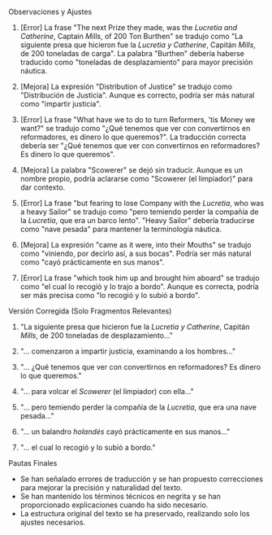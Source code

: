 Observaciones y Ajustes

1. [Error] La frase "The next Prize they made, was the _Lucretia and Catherine_, Captain _Mills_, of 200 Ton Burthen" se tradujo como "La siguiente presa que hicieron fue la _Lucretia y Catherine_, Capitán _Mills_, de 200 toneladas de carga". La palabra "Burthen" debería haberse traducido como "toneladas de desplazamiento" para mayor precisión náutica.

2. [Mejora] La expresión "Distribution of Justice" se tradujo como "Distribución de Justicia". Aunque es correcto, podría ser más natural como "impartir justicia".

3. [Error] La frase "What have we to do to turn Reformers, 'tis Money we want?" se tradujo como "¿Qué tenemos que ver con convertirnos en reformadores, es dinero lo que queremos?". La traducción correcta debería ser "¿Qué tenemos que ver con convertirnos en reformadores? Es dinero lo que queremos".

4. [Mejora] La palabra "Scowerer" se dejó sin traducir. Aunque es un nombre propio, podría aclararse como "Scowerer (el limpiador)" para dar contexto.

5. [Error] La frase "but fearing to lose Company with the _Lucretia_, who was a heavy Sailor" se tradujo como "pero temiendo perder la compañía de la _Lucretia_, que era un barco lento". "Heavy Sailor" debería traducirse como "nave pesada" para mantener la terminología náutica.

6. [Mejora] La expresión "came as it were, into their Mouths" se tradujo como "viniendo, por decirlo así, a sus bocas". Podría ser más natural como "cayó prácticamente en sus manos".

7. [Error] La frase "which took him up and brought him aboard" se tradujo como "el cual lo recogió y lo trajo a bordo". Aunque es correcta, podría ser más precisa como "lo recogió y lo subió a bordo".

Versión Corregida (Solo Fragmentos Relevantes)

1. "La siguiente presa que hicieron fue la _Lucretia y Catherine_, Capitán _Mills_, de 200 toneladas de desplazamiento..."

2. "... comenzaron a impartir justicia, examinando a los hombres..."

3. "... ¿Qué tenemos que ver con convertirnos en reformadores? Es dinero lo que queremos."

4. "... para volcar el _Scowerer_ (el limpiador) con ella..."

5. "... pero temiendo perder la compañía de la _Lucretia_, que era una nave pesada..."

6. "... un balandro _holandés_ cayó prácticamente en sus manos..."

7. "... el cual lo recogió y lo subió a bordo."

Pautas Finales

- Se han señalado errores de traducción y se han propuesto correcciones para mejorar la precisión y naturalidad del texto.
- Se han mantenido los términos técnicos en negrita y se han proporcionado explicaciones cuando ha sido necesario.
- La estructura original del texto se ha preservado, realizando solo los ajustes necesarios.